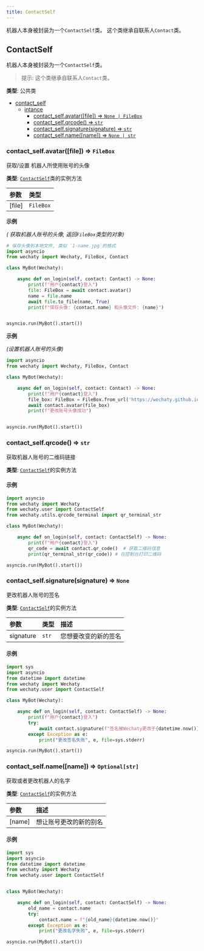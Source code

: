```yaml
---
title: ContactSelf
---
```


机器人本身被封装为一个`ContactSelf`类。 这个类继承自联系人`Contact`类。

## ContactSelf

机器人本身被封装为一个`ContactSelf`类。

> 提示: 这个类继承自联系人`Contact`类。

**类型**: 公共类

* [contact_self](contact-self.md#contactself)
  * [intance](contact-self.md#contactself)
    * [contact_self.avatar\(\[file\]\) ⇒ `None | FileBox`](contact-self.md#contactselfavatarfile-⇒-promise)
    * [contact_self.qrcode\(\) ⇒ `str`](contact-self.md#contactselfqrcode-⇒-promise)
    * [contact_self.signature\(signature\) ⇒ `str`](contact-self.md#contactselfsignaturesignature)
    * [contact_self.name\(\[name\]\) ⇒ `None | str`](contact-self.md#contactselfname-⇒-promisestring)

### contact_self.avatar\(\[file\]\) ⇒ `FileBox`

获取/设置 机器人所使用账号的头像

**类型**: [`ContactSelf`](contact-self.md#ContactSelf)类的实例方法

| 参数 | 类型 |
| :--- | :--- |
| \[file\] | `FileBox` |

**示例** 

_\( 获取机器人账号的头像, 返回`FileBox`类型的对象\)_

```python
# 保存头像到本地文件, 类似 `1-name.jpg`的格式
import asyncio
from wechaty import Wechaty, FileBox, Contact

class MyBot(Wechaty):

    async def on_login(self, contact: Contact) -> None:
        print(f"用户{contact}登入")
        file: FileBox = await contact.avatar()
        name = file.name
        await file.to_file(name, True)
        print(f"保存头像: {contact.name} 和头像文件: {name}")


asyncio.run(MyBot().start())
```

**示例** 

_\(设置机器人账号的头像\)_

```python
import asyncio
from wechaty import Wechaty, FileBox, Contact

class MyBot(Wechaty):

    async def on_login(self, contact: Contact) -> None:
        print(f"用户{contact}登入")
        file_box: FileBox = FileBox.from_url('https://wechaty.github.io/wechaty/images/bot-qr-code.png')
        await contact.avatar(file_box)
        print(f"更改账号头像成功")


asyncio.run(MyBot().start())
```

### contact_self.qrcode\(\) ⇒ `str`

获取机器人账号的二维码链接

**类型**: [`ContactSelf`](contact-self.md#ContactSelf)的实例方法

#### 示例

```python
import asyncio
from wechaty import Wechaty
from wechaty.user import ContactSelf
from wechaty.utils.qrcode_terminal import qr_terminal_str

class MyBot(Wechaty):

    async def on_login(self, contact: ContactSelf) -> None:
        print(f"用户{contact}登入")
        qr_code = await contact.qr_code()  # 获取二维码信息
        print(qr_terminal_str(qr_code)) # 在控制台打印二维码

asyncio.run(MyBot().start())
```

### contact_self.signature\(signature\) ⇒ `None`

更改机器人账号的签名

**类型**: [`ContactSelf`](contact-self.md#ContactSelf)的实例方法

| 参数 |  类型 | 描述 |
| :--- | :--- | :--- |
| signature | `str` | 您想要改变的新的签名 |

#### 示例

```python
import sys
import asyncio
from datetime import datetime
from wechaty import Wechaty
from wechaty.user import ContactSelf

class MyBot(Wechaty):

    async def on_login(self, contact: ContactSelf) -> None:
        print(f"用户{contact}登入")
        try:
            await contact.signature(f"签名被Wechaty更改于{datetime.now()}")
        except Exception as e:
            print("更改签名失败", e, file=sys.stderr)

asyncio.run(MyBot().start())
```

### contact_self.name\(\[name\]\) ⇒ `Optional[str]`

获取或者更改机器人的名字

**类型**: [`ContactSelf`](contact-self.md#contactself)的实例方法

| 参数 | 描述 |
| :--- | :--- |
| \[name\] | 想让账号更改的新的别名 |

#### 示例

```python
import sys
import asyncio
from datetime import datetime
from wechaty import Wechaty
from wechaty.user import ContactSelf


class MyBot(Wechaty):

    async def on_login(self, contact: ContactSelf) -> None:
        old_name = contact.name
        try:
            contact.name = f"{old_name}{datetime.now()}"
        except Exception as e:
            print("更改名字失败", e, file=sys.stderr)

asyncio.run(MyBot().start())
```
